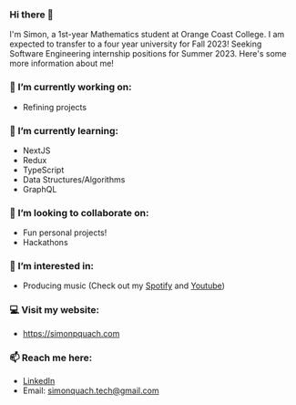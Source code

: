 ### Hi there 👋

I'm Simon, a 1st-year Mathematics student at Orange Coast College. I am expected to transfer to a four year university for Fall 2023! Seeking Software Engineering internship positions for Summer 2023. Here's some more information about me!

### 🔭 I’m currently working on:
- Refining projects

### 🌱 I’m currently learning:
- NextJS
- Redux
- TypeScript
- Data Structures/Algorithms
- GraphQL

### 👯 I’m looking to collaborate on:
- Fun personal projects!
- Hackathons

### 🌟 I’m interested in:
- Producing music (Check out my [Spotify](https://open.spotify.com/artist/3SMVcm2yTCliC2bm6hSdFr?si=9sxQUBFlQq2jJxI95Z9Oag) and [Youtube](https://youtube.com/c/tropistact))

### 💻 Visit my website:
- https://simonpquach.com

### 📫 Reach me here:
- [LinkedIn](https://www.linkedin.com/in/simon-quach/)
- Email: simonquach.tech@gmail.com
